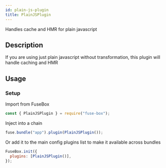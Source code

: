 ```yaml
---
id: plain-js-plugin
title: PlainJSPlugin
---
```


Handles cache and HMR for plain javascript

## Description

If you are using just plain javascript without transformation, this plugin will
handle caching and HMR

## Usage

### Setup

Import from FuseBox

```js
const { PlainJSPlugin } = require("fuse-box");
```

Inject into a chain

```js
fuse.bundle("app").plugin(PlainJSPlugin());
```

Or add it to the main config plugins list to make it available across bundles

```js
FuseBox.init({
  plugins: [PlainJSPlugin()],
});
```
